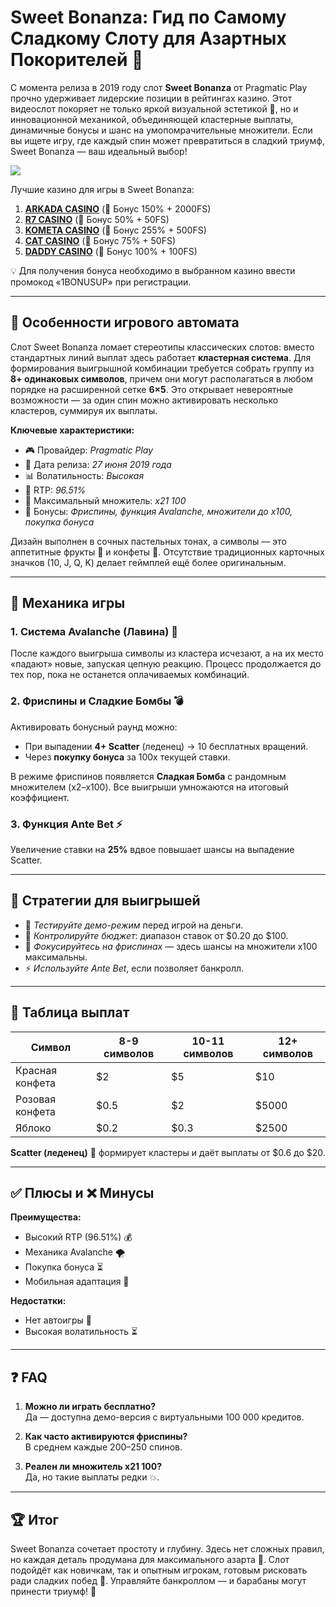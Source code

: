 # Sweet Bonanza: Гид по Самому Сладкому Слоту для Азартных Покорителей 🎰

С момента релиза в 2019 году слот **Sweet Bonanza** от Pragmatic Play прочно удерживает лидерские позиции в рейтингах казино. Этот видеослот покоряет не только яркой визуальной эстетикой 🍭, но и инновационной механикой, объединяющей кластерные выплаты, динамичные бонусы и шанс на умопомрачительные множители. Если вы ищете игру, где каждый спин может превратиться в сладкий триумф, Sweet Bonanza — ваш идеальный выбор!

[![](https://i.ibb.co/ZzLZ50qX/sweet-bonanza-tile.jpg)](https://clck.ru/3Hr27o)

Лучшие казино для игры в Sweet Bonanza:

1. **[ARKADA CASINO](https://clck.ru/3Hr27o "ARKADA CASINO")** (🎁 Бонус 150% + 2000FS)
2. **[R7 CASINO](https://clck.ru/3HsT58 "R7 CASINO")** (🎁 Бонус 50% + 50FS)
3. **[KOMETA CASINO](https://clck.ru/3HsSpx "KOMETA CASINO")** (🎁 Бонус 255% + 500FS)
4. **[CAT CASINO](https://clck.ru/3HsTGi "CAT CASINO")** (🎁 Бонус 75% + 50FS)
5. **[DADDY CASINO](https://clck.ru/3HsTSj "DADDY CASINO")** (🎁 Бонус 100% + 100FS)

💡 Для получения бонуса необходимо в выбранном казино ввести промокод «1BONUSUP» при регистрации.

---

## 🍩 Особенности игрового автомата

Слот Sweet Bonanza ломает стереотипы классических слотов: вместо стандартных линий выплат здесь работает **кластерная система**. Для формирования выигрышной комбинации требуется собрать группу из **8+ одинаковых символов**, причем они могут располагаться в любом порядке на расширенной сетке **6×5**. Это открывает невероятные возможности — за один спин можно активировать несколько кластеров, суммируя их выплаты.

**Ключевые характеристики:**
- 🎮 Провайдер: *Pragmatic Play*
- 📅 Дата релиза: *27 июня 2019 года*
- 📊 Волатильность: *Высокая*
- 💎 RTP: *96.51%*
- 🚀 Максимальный множитель: *x21 100*
- 🎁 Бонусы: *Фриспины, функция Avalanche, множители до x100, покупка бонуса*

Дизайн выполнен в сочных пастельных тонах, а символы — это аппетитные фрукты 🍇 и конфеты 🍬. Отсутствие традиционных карточных значков (10, J, Q, K) делает геймплей ещё более оригинальным.

---

## 🎲 Механика игры

### 1. Система Avalanche (Лавина) 🌋
После каждого выигрыша символы из кластера исчезают, а на их место «падают» новые, запуская цепную реакцию. Процесс продолжается до тех пор, пока не останется оплачиваемых комбинаций.

### 2. Фриспины и Сладкие Бомбы 💣
Активировать бонусный раунд можно:
- При выпадении **4+ Scatter** (леденец) → 10 бесплатных вращений.
- Через **покупку бонуса** за 100x текущей ставки.

В режиме фриспинов появляется **Сладкая Бомба** с рандомным множителем (x2–x100). Все выигрыши умножаются на итоговый коэффициент.

### 3. Функция Ante Bet ⚡
Увеличение ставки на **25%** вдвое повышает шансы на выпадение Scatter.

---

## 🧠 Стратегии для выигрышей

- 🎯 *Тестируйте демо-режим* перед игрой на деньги.
- 💸 *Контролируйте бюджет*: диапазон ставок от $0.20 до $100.
- 🎁 *Фокусируйтесь на фриспинах* — здесь шансы на множители x100 максимальны.
- ⚡ *Используйте Ante Bet*, если позволяет банкролл.

---

## 🍇 Таблица выплат

| Символ          | 8-9 символов | 10-11 символов | 12+ символов |
|-----------------|--------------|----------------|--------------|
| Красная конфета | $2           | $5             | $10          |
| Розовая конфета | $0.5         | $2             | $5000        |
| Яблоко          | $0.2         | $0.3           | $2500        |

**Scatter (леденец)** 🍭 формирует кластеры и даёт выплаты от $0.6 до $20.

---

## ✅ Плюсы и ❌ Минусы

**Преимущества:**
- Высокий RTP (96.51%) 💰
- Механика Avalanche 🌪️
- Покупка бонуса ⏳
- Мобильная адаптация 📱

**Недостатки:**
- Нет автоигры 👐
- Высокая волатильность ⏳

---

## ❓ FAQ

1. **Можно ли играть бесплатно?**  
   Да — доступна демо-версия с виртуальными 100 000 кредитов.

2. **Как часто активируются фриспины?**  
   В среднем каждые 200–250 спинов.

3. **Реален ли множитель x21 100?**  
   Да, но такие выплаты редки 💥.

---

## 🏆 Итог

Sweet Bonanza сочетает простоту и глубину. Здесь нет сложных правил, но каждая деталь продумана для максимального азарта 🎯. Слот подойдёт как новичкам, так и опытным игрокам, готовым рисковать ради сладких побед 🍭. Управляйте банкроллом — и барабаны могут принести триумф! 🎉

